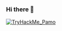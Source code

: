 ### Hi there 👋

<!--
**PamoCurtis/PamoCurtis** is a ✨ _special_ ✨ repository because its `README.md` (this file) appears on your GitHub profile.

Here are some ideas to get you started:

- 🔭 I’m currently working on ...
- 🌱 I’m currently learning ...
- 👯 I’m looking to collaborate on ...
- 🤔 I’m looking for help with ...
- 💬 Ask me about ...
- 📫 How to reach me: ...
- 😄 Pronouns: ...
- ⚡ Fun fact: ...
-->
<a href="https://tryhackme.com/p/Pamo" target="_blank"><img src="https://tryhackme-badges.s3.amazonaws.com/Pamo.png" alt="TryHackMe_Pamo" border="0">
